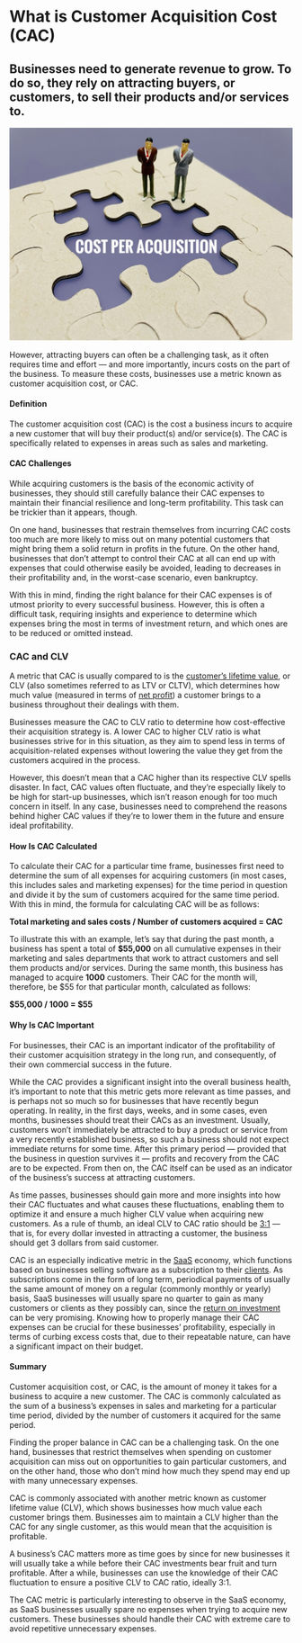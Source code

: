 # What is Customer Acquisition Cost (CAC)

## Businesses need to generate revenue to grow. To do so, they rely on attracting buyers, or customers, to sell their products and/or services to.

![cost per acquisition](./img/this-is-a-metric-used-to-determine-how-much-it-costs-to-acquire-one-customer-you-can-calculate-this_t20_b6dPjk.jpeg)

However, attracting buyers can often be a challenging task, as it often requires time and effort — and more importantly, incurs costs on the part of the business. To measure these costs, businesses use a metric known as customer acquisition cost, or CAC.

#### Definition

The customer acquisition cost (CAC) is the cost a business incurs to acquire a new customer that will buy their product(s) and/or service(s). The CAC is specifically related to expenses in areas such as sales and marketing.

#### CAC Challenges

While acquiring customers is the basis of the economic activity of businesses, they should still carefully balance their CAC expenses to maintain their financial resilience and long-term profitability. This task can be trickier than it appears, though.

On one hand, businesses that restrain themselves from incurring CAC costs too much are more likely to miss out on many potential customers that might bring them a solid return in profits in the future. On the other hand, businesses that don’t attempt to control their CAC at all can end up with expenses that could otherwise easily be avoided, leading to decreases in their profitability and, in the worst-case scenario, even bankruptcy.

With this in mind, finding the right balance for their CAC expenses is of utmost priority to every successful business. However, this is often a difficult task, requiring insights and experience to determine which expenses bring the most in terms of investment return, and which ones are to be reduced or omitted instead.

### CAC and CLV

A metric that CAC is usually compared to is the [customer’s lifetime value](https://exponea.com/blog/customer-lifetime-value-guide/), or CLV (also sometimes referred to as LTV or CLTV), which determines how much value (measured in terms of [net profit](https://www.glew.io/guides/net-profit-calculate)) a customer brings to a business throughout their dealings with them.

Businesses measure the CAC to CLV ratio to determine how cost-effective their acquisition strategy is. A lower CAC to higher CLV ratio is what businesses strive for in this situation, as they aim to spend less in terms of acquisition-related expenses without lowering the value they get from the customers acquired in the process.

However, this doesn’t mean that a CAC higher than its respective CLV spells disaster. In fact, CAC values often fluctuate, and they’re especially likely to be high for start-up businesses, which isn’t reason enough for too much concern in itself. In any case, businesses need to comprehend the reasons behind higher CAC values if they’re to lower them in the future and ensure ideal profitability.

#### How Is CAC Calculated

To calculate their CAC for a particular time frame, businesses first need to determine the sum of all expenses for acquiring customers (in most cases, this includes sales and marketing expenses) for the time period in question and divide it by the sum of customers acquired for the same time period. With this in mind, the formula for calculating CAC will be as follows:

**Total marketing and sales costs / Number of customers acquired = CAC**

To illustrate this with an example, let’s say that during the past month, a business has spent a total of **\$55,000** on all cumulative expenses in their marketing and sales departments that work to attract customers and sell them products and/or services. During the same month, this business has managed to acquire **1000** customers. Their CAC for the month will, therefore, be $55 for that particular month, calculated as follows:

**\$55,000 / 1000 = $55**

#### Why Is CAC Important

For businesses, their CAC is an important indicator of the profitability of their customer acquisition strategy in the long run, and consequently, of their own commercial success in the future.

While the CAC provides a significant insight into the overall business health, it’s important to note that this metric gets more relevant as time passes, and is perhaps not so much so for businesses that have recently begun operating. In reality, in the first days, weeks, and in some cases, even months, businesses should treat their CACs as an investment. Usually, customers won’t immediately be attracted to buy a product or service from a very recently established business, so such a business should not expect immediate returns for some time. After this primary period — provided that the business in question survives it — profits and recovery from the CAC are to be expected. From then on, the CAC itself can be used as an indicator of the business’s success at attracting customers.

As time passes, businesses should gain more and more insights into how their CAC fluctuates and what causes these fluctuations, enabling them to optimize it and ensure a much higher CLV value when acquiring new customers. As a rule of thumb, an ideal CLV to CAC ratio should be [3:1](https://www.klipfolio.com/resources/kpi-examples/saas-metrics/customer-lifetime-value) — that is, for every dollar invested in attracting a customer, the business should get 3 dollars from said customer.

CAC is an especially indicative metric in the [SaaS](https://azure.microsoft.com/en-us/overview/what-is-saas/) economy, which functions based on businesses selling software as a subscription to their [clients](https://rev.team/kb/what-is-a-client). As subscriptions come in the form of long term, periodical payments of usually the same amount of money on a regular (commonly monthly or yearly) basis, SaaS businesses will usually spare no quarter to gain as many customers or clients as they possibly can, since the [return on investment](https://www.thebalancesmb.com/roi-return-on-investment-1794432) can be very promising. Knowing how to properly manage their CAC expenses can be crucial for these businesses’ profitability, especially in terms of curbing excess costs that, due to their repeatable nature, can have a significant impact on their budget.

#### Summary

Customer acquisition cost, or CAC, is the amount of money it takes for a business to acquire a new customer. The CAC is commonly calculated as the sum of a business’s expenses in sales and marketing for a particular time period, divided by the number of customers it acquired for the same period.

Finding the proper balance in CAC can be a challenging task. On the one hand, businesses that restrict themselves when spending on customer acquisition can miss out on opportunities to gain particular customers, and on the other hand, those who don’t mind how much they spend may end up with many unnecessary expenses.

CAC is commonly associated with another metric known as customer lifetime value (CLV), which shows businesses how much value each customer brings them. Businesses aim to maintain a CLV higher than the CAC for any single customer, as this would mean that the acquisition is profitable.

A business’s CAC matters more as time goes by since for new businesses it will usually take a while before their CAC investments bear fruit and turn profitable. After a while, businesses can use the knowledge of their CAC fluctuation to ensure a positive CLV to CAC ratio, ideally 3:1.

The CAC metric is particularly interesting to observe in the SaaS economy, as SaaS businesses usually spare no expenses when trying to acquire new customers. These businesses should handle their CAC with extreme care to avoid repetitive unnecessary expenses.